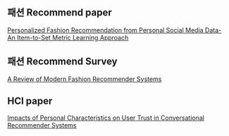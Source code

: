 ## 패션 Recommend paper
[Personalized Fashion Recommendation from Personal Social Media Data- An Item-to-Set Metric Learning Approach](Fashion_paper_review/Personalized_Fashion_Recommendation_from_Personal_Social_Media_Data.md)

## 패션 Recommend Survey
[A Review of Modern Fashion Recommender Systems](Fashion_paper_review/A_Review_of_Modern_Fashion_Recommender_Systems.md)

## HCI paper
[Impacts of Personal Characteristics on User Trust in Conversational Recommender Systems](Recommend_paper_review/Impacts%20of%20Personal%20Characteristics%20on%20User%20Trust%20in%20Conversational%20Recommender%20Systems.md)
